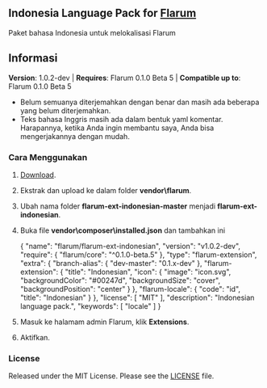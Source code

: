 ## Indonesia Language Pack for [Flarum](http://flarum.org/)

Paket bahasa Indonesia untuk melokalisasi Flarum

## Informasi
**Version**:  1.0.2-dev | **Requires**: Flarum 0.1.0 Beta 5 | **Compatible up to**: Flarum 0.1.0 Beta 5

 - Belum semuanya diterjemahkan dengan benar dan masih ada beberapa yang
   belum diterjemahkan.
 - Teks bahasa Inggris masih ada dalam bentuk yaml komentar. Harapannya, ketika Anda ingin membantu saya, Anda bisa mengerjakannya dengan mudah.

### Cara Menggunakan
1. [Download](https://github.com/realodix/flarum-indonesian/archive/master.zip).
2. Ekstrak dan upload ke dalam folder **vendor\flarum**.
3. Ubah nama folder **flarum-ext-indonesian-master** menjadi **flarum-ext-indonesian**.
4. Buka file **vendor\composer\installed.json** dan tambahkan ini

    {
        "name": "flarum/flarum-ext-indonesian",
        "version": "v1.0.2-dev",
        "require": {
            "flarum/core": "^0.1.0-beta.5"
        },
        "type": "flarum-extension",
        "extra": {
            "branch-alias": {
                "dev-master": "0.1.x-dev"
            },
            "flarum-extension": {
                "title": "Indonesian",
                "icon": {
                    "image": "icon.svg",
                    "backgroundColor": "#00247d",
                    "backgroundSize": "cover",
                    "backgroundPosition": "center"
                }
            },
            "flarum-locale": {
                "code": "id",
                "title": "Indonesian"
            }
        },
        "license": [
            "MIT"
        ],
        "description": "Indonesian language pack.",
        "keywords": [
            "locale"
        ]
    }

5. Masuk ke halamam admin Flarum, klik **Extensions**.
6. Aktifkan.

### License
Released under the MIT License. Please see the [LICENSE](https://github.com/realodix/flarum-ext-indonesian/blob/master/LICENSE) file.
